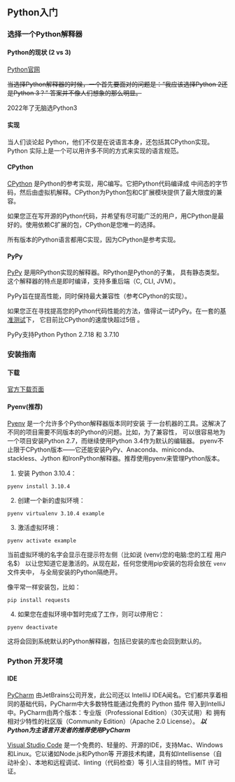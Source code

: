 ## Python入门
### 选择一个Python解释器

#### Python的现状 (2 vs 3)

[Python官网](https://www.python.org/)

~~当选择Python解释器的时候，一个首先要面对的问题是：“我应该选择Python 2还是Python 3？” 答案并不像人们想象的那么明显。~~

2022年了无脑选Python3


#### 实现

当人们谈论起 Python，他们不仅是在说语言本身，还包括其CPython实现。 Python 实际上是一个可以用许多不同的方式来实现的语言规范。

#### CPython

[CPython](https://github.com/python/cpython) 是Python的参考实现，用C编写。它把Python代码编译成 中间态的字节码，然后由虚拟机解释。CPython为Python包和C扩展模块提供了最大限度的兼容。

如果您正在写开源的Python代码，并希望有尽可能广泛的用户，用CPython是最好的。使用依赖C扩展的包，CPython是您唯一的选择。

所有版本的Python语言都用C实现，因为CPython是参考实现。

#### PyPy
[PyPy](https://www.pypy.org/) 是用RPython实现的解释器。RPython是Python的子集， 具有静态类型。这个解释器的特点是即时编译，支持多重后端（C, CLI, JVM）。

PyPy旨在提高性能，同时保持最大兼容性（参考CPython的实现）。

如果您正在寻找提高您的Python代码性能的方法，值得试一试PyPy。在一套的[基准测试](https://speed.pypy.org/)下， 它目前比CPython的速度快超过5倍 。

PyPy支持Python Python 2.7.18 和 3.7.10 


### 安装指南

#### 下载
[官方下载页面](https://www.python.org/downloads/)

#### Pyenv(推荐)
[Pyenv](https://github.com/pyenv/pyenv) 是一个允许多个Python解释器版本同时安装 于一台机器的工具。这解决了不同的项目需要不同版本的Python的问题。比如，为了兼容性， 可以很容易地为一个项目安装Python 2.7，而继续使用Python 3.4作为默认的编辑器。 pyenv不止限于CPython版本——它还能安装PyPy、Anaconda、miniconda、stackless、Jython 和IronPython解释器。推荐使用pyenv来管理Python版本。
  

1. 安装 Python 3.10.4：
```
pyenv install 3.10.4
```

2. 创建一个新的虚拟环境：
```
pyenv virtualenv 3.10.4 example
```

3. 激活虚拟环境：
```
pyenv activate example
```
当前虚拟环境的名字会显示在提示符左侧（比如说 (venv)您的电脑:您的工程 用户名$） 以让您知道它是激活的。从现在起，任何您使用pip安装的包将会放在 `venv` 文件夹中， 与全局安装的Python隔绝开。

像平常一样安装包，比如：
```
pip install requests
```

4. 如果您在虚拟环境中暂时完成了工作，则可以停用它：
```
pyenv deactivate
```
这将会回到系统默认的Python解释器，包括已安装的库也会回到默认的。



### Python 开发环境

#### IDE

[PyCharm](http://www.jetbrains.com/pycharm/) 由JetBrains公司开发，此公司还以 IntelliJ IDEA闻名。它们都共享着相同的基础代码，PyCharm中大多数特性能通过免费的 Python 插件 带入到IntelliJ中。PyCharm由两个版本：专业版（Professional Edition）（30天试用）和 拥有相对少特性的社区版（Community Edition）（Apache 2.0 License）。
***以Python为主语言开发者的推荐使用PyCharm***

[Visual Studio Code](https://code.visualstudio.com/) 是一个免费的、轻量的、开源的IDE，支持Mac、Windows和Linux。它以诸如Node.js和Python等 开源技术构建，具有如Intellisense（自动补全）、本地和远程调试、linting（代码检查）等 引人注目的特性。MIT 许可证。